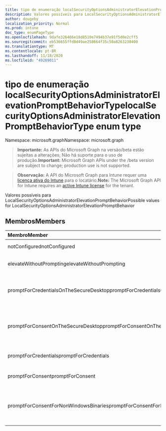 ```yaml
---
title: tipo de enumeração localSecurityOptionsAdministratorElevationPromptBehaviorType
description: Valores possíveis para LocalSecurityOptionsAdministratorElevationPromptBehavior
author: dougeby
localization_priority: Normal
ms.prod: intune
doc_type: enumPageType
ms.openlocfilehash: 9dafe326466e18d8510e7494b37e91f5d0e2cff5
ms.sourcegitcommit: eb536655ffd8d49ae258664f35c50a8263238400
ms.translationtype: MT
ms.contentlocale: pt-BR
ms.lasthandoff: 11/18/2020
ms.locfileid: "49269011"
---
```

# <a name="localsecurityoptionsadministratorelevationpromptbehaviortype-enum-type"></a><span data-ttu-id="69829-103">tipo de enumeração localSecurityOptionsAdministratorElevationPromptBehaviorType</span><span class="sxs-lookup"><span data-stu-id="69829-103">localSecurityOptionsAdministratorElevationPromptBehaviorType enum type</span></span>

<span data-ttu-id="69829-104">Namespace: microsoft.graph</span><span class="sxs-lookup"><span data-stu-id="69829-104">Namespace: microsoft.graph</span></span>

> <span data-ttu-id="69829-105">**Importante:** As APIs do Microsoft Graph na versão/beta estão sujeitas a alterações; Não há suporte para o uso de produção.</span><span class="sxs-lookup"><span data-stu-id="69829-105">**Important:** Microsoft Graph APIs under the /beta version are subject to change; production use is not supported.</span></span>

> <span data-ttu-id="69829-106">**Observação:** A API do Microsoft Graph para Intune requer uma [licença ativa do Intune](https://go.microsoft.com/fwlink/?linkid=839381) para o locatário.</span><span class="sxs-lookup"><span data-stu-id="69829-106">**Note:** The Microsoft Graph API for Intune requires an [active Intune license](https://go.microsoft.com/fwlink/?linkid=839381) for the tenant.</span></span>

<span data-ttu-id="69829-107">Valores possíveis para LocalSecurityOptionsAdministratorElevationPromptBehavior</span><span class="sxs-lookup"><span data-stu-id="69829-107">Possible values for LocalSecurityOptionsAdministratorElevationPromptBehavior</span></span>

## <a name="members"></a><span data-ttu-id="69829-108">Membros</span><span class="sxs-lookup"><span data-stu-id="69829-108">Members</span></span>
|<span data-ttu-id="69829-109">Membro</span><span class="sxs-lookup"><span data-stu-id="69829-109">Member</span></span>|<span data-ttu-id="69829-110">Valor</span><span class="sxs-lookup"><span data-stu-id="69829-110">Value</span></span>|<span data-ttu-id="69829-111">Descrição</span><span class="sxs-lookup"><span data-stu-id="69829-111">Description</span></span>|
|:---|:---|:---|
|<span data-ttu-id="69829-112">notConfigured</span><span class="sxs-lookup"><span data-stu-id="69829-112">notConfigured</span></span>|<span data-ttu-id="69829-113">,0</span><span class="sxs-lookup"><span data-stu-id="69829-113">0</span></span>|<span data-ttu-id="69829-114">Não configurado</span><span class="sxs-lookup"><span data-stu-id="69829-114">Not Configured</span></span>|
|<span data-ttu-id="69829-115">elevateWithoutPrompting</span><span class="sxs-lookup"><span data-stu-id="69829-115">elevateWithoutPrompting</span></span>|<span data-ttu-id="69829-116">1</span><span class="sxs-lookup"><span data-stu-id="69829-116">1</span></span>|<span data-ttu-id="69829-117">Elevar sem avisar.</span><span class="sxs-lookup"><span data-stu-id="69829-117">Elevate without prompting.</span></span>|
|<span data-ttu-id="69829-118">promptForCredentialsOnTheSecureDesktop</span><span class="sxs-lookup"><span data-stu-id="69829-118">promptForCredentialsOnTheSecureDesktop</span></span>|<span data-ttu-id="69829-119">duas</span><span class="sxs-lookup"><span data-stu-id="69829-119">2</span></span>|<span data-ttu-id="69829-120">Solicitar credenciais na área de trabalho segura</span><span class="sxs-lookup"><span data-stu-id="69829-120">Prompt for credentials on the secure desktop</span></span>|
|<span data-ttu-id="69829-121">promptForConsentOnTheSecureDesktop</span><span class="sxs-lookup"><span data-stu-id="69829-121">promptForConsentOnTheSecureDesktop</span></span>|<span data-ttu-id="69829-122">3D</span><span class="sxs-lookup"><span data-stu-id="69829-122">3</span></span>|<span data-ttu-id="69829-123">Solicitar consentimento na área de trabalho segura</span><span class="sxs-lookup"><span data-stu-id="69829-123">Prompt for consent on the secure desktop</span></span>|
|<span data-ttu-id="69829-124">promptForCredentials</span><span class="sxs-lookup"><span data-stu-id="69829-124">promptForCredentials</span></span>|<span data-ttu-id="69829-125">4 </span><span class="sxs-lookup"><span data-stu-id="69829-125">4</span></span>|<span data-ttu-id="69829-126">Solicitar credenciais</span><span class="sxs-lookup"><span data-stu-id="69829-126">Prompt for credentials</span></span>|
|<span data-ttu-id="69829-127">promptForConsent</span><span class="sxs-lookup"><span data-stu-id="69829-127">promptForConsent</span></span>|<span data-ttu-id="69829-128">5 </span><span class="sxs-lookup"><span data-stu-id="69829-128">5</span></span>|<span data-ttu-id="69829-129">Solicitar consentimento</span><span class="sxs-lookup"><span data-stu-id="69829-129">Prompt for consent</span></span>|
|<span data-ttu-id="69829-130">promptForConsentForNonWindowsBinaries</span><span class="sxs-lookup"><span data-stu-id="69829-130">promptForConsentForNonWindowsBinaries</span></span>|<span data-ttu-id="69829-131">6 </span><span class="sxs-lookup"><span data-stu-id="69829-131">6</span></span>|<span data-ttu-id="69829-132">Solicitar consentimento para binários não Windows</span><span class="sxs-lookup"><span data-stu-id="69829-132">Prompt for consent for non-Windows binaries</span></span>|




